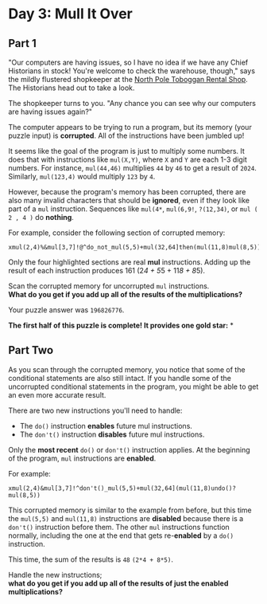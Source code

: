 # Day 3: Mull It Over

## Part 1

"Our computers are having issues, so I have no idea if we have any Chief Historians in stock! You're welcome to check 
the warehouse, though," says the mildly flustered shopkeeper at the 
[North Pole Toboggan Rental Shop](https://adventofcode.com/2020/day/2). The Historians head out to take a look.

The shopkeeper turns to you. "Any chance you can see why our computers are having issues again?"

The computer appears to be trying to run a program, but its memory (your puzzle input) is **corrupted**. All of the 
instructions have been jumbled up!

It seems like the goal of the program is just to multiply some numbers. It does that with instructions like `mul(X,Y)`, 
where `X` and `Y` are each 1-3 digit numbers. For instance, `mul(44,46)` multiplies `44` by `46` to get a result of 
`2024`. Similarly, `mul(123,4)` would multiply `123` by `4`.

However, because the program's memory has been corrupted, there are also many invalid characters that should be 
**ignored**, even if they look like part of a `mul` instruction. Sequences like `mul(4*`, `mul(6,9!`, `?(12,34)`, or 
`mul ( 2 , 4 )` do **nothing**.

For example, consider the following section of corrupted memory:

```
xmul(2,4)%&mul[3,7]!@^do_not_mul(5,5)+mul(32,64]then(mul(11,8)mul(8,5))
```
Only the four highlighted sections are real **mul** instructions. Adding up the result of each instruction produces 161 (2*4 + 5*5 + 11*8 + 8*5).

Scan the corrupted memory for uncorrupted `mul` instructions.  
**What do you get if you add up all of the results of the multiplications?**

Your puzzle answer was `196826776`.

**The first half of this puzzle is complete! It provides one gold star:** *

## Part Two

As you scan through the corrupted memory, you notice that some of the conditional statements are also still intact. If 
you handle some of the uncorrupted conditional statements in the program, you might be able to get an even more accurate 
result.

There are two new instructions you'll need to handle:

- The `do()` instruction **enables** future mul instructions.
- The `don't()` instruction **disables** future mul instructions.

Only the **most recent** `do()` or `don't()` instruction applies. At the beginning of the program, `mul` instructions 
are **enabled**.

For example:
```
xmul(2,4)&mul[3,7]!^don't()_mul(5,5)+mul(32,64](mul(11,8)undo()?mul(8,5))
```
This corrupted memory is similar to the example from before, but this time the `mul(5,5)` and `mul(11,8)` instructions 
are **disabled** because there is a `don't()` instruction before them. The other `mul` instructions function normally, 
including the one at the end that gets re-**enabled** by a `do()` instruction.

This time, the sum of the results is `48` `(2*4 + 8*5)`.

Handle the new instructions;  
**what do you get if you add up all of the results of just the enabled multiplications?**

